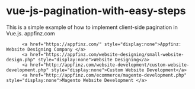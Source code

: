 # vue-js-pagination-with-easy-steps
This is a simple example of how to implement client-side pagination in Vue.js.
appfinz.com

          <a href="https://appfinz.com/" style="display:none">Appfinz: Website Designing Company </a> 
          <a href="https://appfinz.com/website-designing/small-website-design.php" style="display:none">Website Designing</a> 
          <a href="http://appfinz.com/website-development/custom-website-development.php" style="display:none">Custom Website Development</a> 
          <a href="http://appfinz.com/ecommerce/magento-development.php" style="display:none">Magento Website Development </a> 
